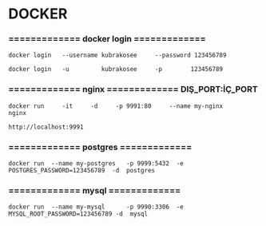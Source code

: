 # DOCKER

### ============= docker login =============
```
docker login   --username kubrakosee     --password 123456789

docker login   -u         kubrakosee     -p        123456789
```

### ============= nginx ============= DIŞ_PORT:İÇ_PORT
```
docker run     -it     -d     -p 9991:80     --name my-nginx      nginx
```
```
http://localhost:9991
```

### ============= postgres =============
```
docker run  --name my-postgres   -p 9999:5432  -e POSTGRES_PASSWORD=123456789  -d  postgres
```
###  ============= mysql =============
```
docker run  --name my-mysql      -p 9990:3306  -e MYSQL_ROOT_PASSWORD=123456789 -d  mysql
```
